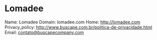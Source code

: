 
# Lomadee

Name: Lomadee
Domain: lomadee.com
Home: http://lomadee.com
Privacy_policy: http://www.buscape.com.br/politica-de-privacidade.html
Email: contato@buscapecompany.com
